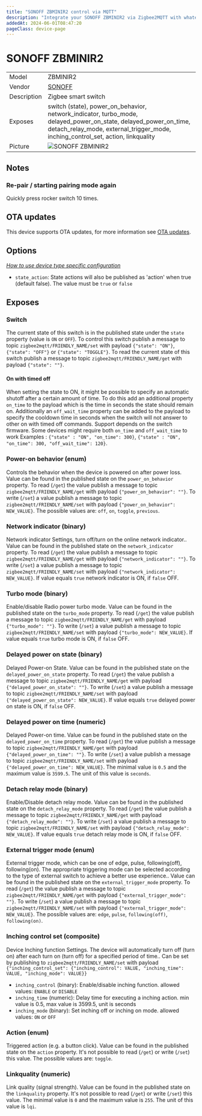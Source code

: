 ```yaml
---
title: "SONOFF ZBMINIR2 control via MQTT"
description: "Integrate your SONOFF ZBMINIR2 via Zigbee2MQTT with whatever smart home infrastructure you are using without the vendor's bridge or gateway."
addedAt: 2024-06-01T08:47:20
pageClass: device-page
---
```


<!-- !!!! -->
<!-- ATTENTION: This file is auto-generated through docgen! -->
<!-- You can only edit the "Notes"-Section between the two comment lines "Notes BEGIN" and "Notes END". -->
<!-- Do not use h1 or h2 heading within "## Notes"-Section. -->
<!-- !!!! -->

# SONOFF ZBMINIR2

|     |     |
|-----|-----|
| Model | ZBMINIR2  |
| Vendor  | [SONOFF](/supported-devices/#v=SONOFF)  |
| Description | Zigbee smart switch |
| Exposes | switch (state), power_on_behavior, network_indicator, turbo_mode, delayed_power_on_state, delayed_power_on_time, detach_relay_mode, external_trigger_mode, inching_control_set, action, linkquality |
| Picture | ![SONOFF ZBMINIR2](https://www.zigbee2mqtt.io/images/devices/ZBMINIR2.png) |


<!-- Notes BEGIN: You can edit here. Add "## Notes" headline if not already present. -->
## Notes

### Re-pair / starting pairing mode again
Quickly press rocker switch 10 times.
<!-- Notes END: Do not edit below this line -->


## OTA updates
This device supports OTA updates, for more information see [OTA updates](../guide/usage/ota_updates.md).


## Options
*[How to use device type specific configuration](../guide/configuration/devices-groups.md#specific-device-options)*

* `state_action`: State actions will also be published as 'action' when true (default false). The value must be `true` or `false`


## Exposes

### Switch 
The current state of this switch is in the published state under the `state` property (value is `ON` or `OFF`).
To control this switch publish a message to topic `zigbee2mqtt/FRIENDLY_NAME/set` with payload `{"state": "ON"}`, `{"state": "OFF"}` or `{"state": "TOGGLE"}`.
To read the current state of this switch publish a message to topic `zigbee2mqtt/FRIENDLY_NAME/get` with payload `{"state": ""}`.

#### On with timed off
When setting the state to ON, it might be possible to specify an automatic shutoff after a certain amount of time. To do this add an additional property `on_time` to the payload which is the time in seconds the state should remain on.
Additionally an `off_wait_time` property can be added to the payload to specify the cooldown time in seconds when the switch will not answer to other on with timed off commands.
Support depends on the switch firmware. Some devices might require both `on_time` and `off_wait_time` to work
Examples : `{"state" : "ON", "on_time": 300}`, `{"state" : "ON", "on_time": 300, "off_wait_time": 120}`.

### Power-on behavior (enum)
Controls the behavior when the device is powered on after power loss.
Value can be found in the published state on the `power_on_behavior` property.
To read (`/get`) the value publish a message to topic `zigbee2mqtt/FRIENDLY_NAME/get` with payload `{"power_on_behavior": ""}`.
To write (`/set`) a value publish a message to topic `zigbee2mqtt/FRIENDLY_NAME/set` with payload `{"power_on_behavior": NEW_VALUE}`.
The possible values are: `off`, `on`, `toggle`, `previous`.

### Network indicator (binary)
Network indicator Settings, turn off/turn on the online network indicator..
Value can be found in the published state on the `network_indicator` property.
To read (`/get`) the value publish a message to topic `zigbee2mqtt/FRIENDLY_NAME/get` with payload `{"network_indicator": ""}`.
To write (`/set`) a value publish a message to topic `zigbee2mqtt/FRIENDLY_NAME/set` with payload `{"network_indicator": NEW_VALUE}`.
If value equals `true` network indicator is ON, if `false` OFF.

### Turbo mode (binary)
Enable/disable Radio power turbo mode.
Value can be found in the published state on the `turbo_mode` property.
To read (`/get`) the value publish a message to topic `zigbee2mqtt/FRIENDLY_NAME/get` with payload `{"turbo_mode": ""}`.
To write (`/set`) a value publish a message to topic `zigbee2mqtt/FRIENDLY_NAME/set` with payload `{"turbo_mode": NEW_VALUE}`.
If value equals `true` turbo mode is ON, if `false` OFF.

### Delayed power on state (binary)
Delayed Power-on State.
Value can be found in the published state on the `delayed_power_on_state` property.
To read (`/get`) the value publish a message to topic `zigbee2mqtt/FRIENDLY_NAME/get` with payload `{"delayed_power_on_state": ""}`.
To write (`/set`) a value publish a message to topic `zigbee2mqtt/FRIENDLY_NAME/set` with payload `{"delayed_power_on_state": NEW_VALUE}`.
If value equals `true` delayed power on state is ON, if `false` OFF.

### Delayed power on time (numeric)
Delayed Power-on time.
Value can be found in the published state on the `delayed_power_on_time` property.
To read (`/get`) the value publish a message to topic `zigbee2mqtt/FRIENDLY_NAME/get` with payload `{"delayed_power_on_time": ""}`.
To write (`/set`) a value publish a message to topic `zigbee2mqtt/FRIENDLY_NAME/set` with payload `{"delayed_power_on_time": NEW_VALUE}`.
The minimal value is `0.5` and the maximum value is `3599.5`.
The unit of this value is `seconds`.

### Detach relay mode (binary)
Enable/Disable detach relay mode.
Value can be found in the published state on the `detach_relay_mode` property.
To read (`/get`) the value publish a message to topic `zigbee2mqtt/FRIENDLY_NAME/get` with payload `{"detach_relay_mode": ""}`.
To write (`/set`) a value publish a message to topic `zigbee2mqtt/FRIENDLY_NAME/set` with payload `{"detach_relay_mode": NEW_VALUE}`.
If value equals `true` detach relay mode is ON, if `false` OFF.

### External trigger mode (enum)
External trigger mode, which can be one of edge, pulse, following(off), following(on). The appropriate triggering mode can be selected according to the type of external switch to achieve a better use experience..
Value can be found in the published state on the `external_trigger_mode` property.
To read (`/get`) the value publish a message to topic `zigbee2mqtt/FRIENDLY_NAME/get` with payload `{"external_trigger_mode": ""}`.
To write (`/set`) a value publish a message to topic `zigbee2mqtt/FRIENDLY_NAME/set` with payload `{"external_trigger_mode": NEW_VALUE}`.
The possible values are: `edge`, `pulse`, `following(off)`, `following(on)`.

### Inching control set (composite)
Device Inching function Settings. The device will automatically turn off (turn on) after each turn on (turn off) for a specified period of time..
Can be set by publishing to `zigbee2mqtt/FRIENDLY_NAME/set` with payload `{"inching_control_set": {"inching_control": VALUE, "inching_time": VALUE, "inching_mode": VALUE}}`
- `inching_control` (binary): Enable/disable inching function. allowed values: `ENABLE` or `DISABLE`
- `inching_time` (numeric): Delay time for executing a inching action. min value is 0.5, max value is 3599.5, unit is seconds
- `inching_mode` (binary): Set inching off or inching on mode. allowed values: `ON` or `OFF`

### Action (enum)
Triggered action (e.g. a button click).
Value can be found in the published state on the `action` property.
It's not possible to read (`/get`) or write (`/set`) this value.
The possible values are: `toggle`.

### Linkquality (numeric)
Link quality (signal strength).
Value can be found in the published state on the `linkquality` property.
It's not possible to read (`/get`) or write (`/set`) this value.
The minimal value is `0` and the maximum value is `255`.
The unit of this value is `lqi`.

